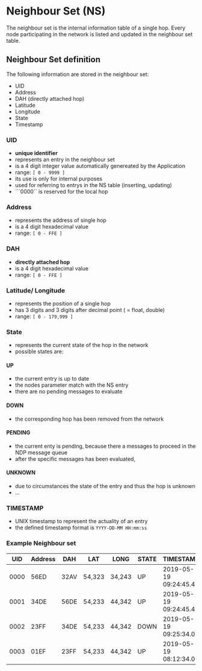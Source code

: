 # Neighbour Set (NS)
The neighbour set is the internal information table of a single hop.
Every node participating in the network is listed and updated in the neighbour set table.

## Neighbour Set definition
The following information are stored in the neighbour set:

* UID 
* Address
* DAH (directly attached hop)
* Latitude
* Longitude
* State 
* Timestamp

### UID
* **unique identifier**
* represents an entry in the neighbour set
* is a 4 digit integer value automatically genereated by the Application
* range: ```[ 0 - 9999 ] ```
* its use is only for internal purposes
* used for referring to entrys in the NS table (inserting, updating)
* ```0000`` is reserved for the local hop


### Address
* represents the address of single hop
* is a 4 digit hexadecimal value
* range: ```[ 0 - FFE ] ```

### DAH
* **directly attached hop**
* is a 4 digit hexadecimal value
* range: ```[ 0 - FFE ] ```

### Latitude/ Longitude 
* represents the position of a single hop
* has 3 digits and 3 digits after decimal point ( = float, double)
* range: ```[ 0 - 179,999 ] ```

### State
* represents the current state of the hop in the network
* possible states are:

#### UP
* the current entry is up to date
* the nodes parameter match with the NS entry
* there are no pending messages to evaluate

#### DOWN
* the corresponding hop has been removed from the network

#### PENDING
* the current enty is pending, because there a messages to proceed in the NDP message queue
* after the specific messages has been evaluated, 

#### UNKNOWN
* due to circumstances the state of the entry and thus the hop is unknown
* ...
 

### TIMESTAMP
* UNIX timestamp to represent the actuality of an entry
* the defined timestamp format is ```YYYY-DD-MM HH:mm:ss```
 
### Example Neighbour set

| UID  | Address | DAH | LAT | LONG | STATE | TIMESTAMP | |
|---| --- | --- | --- | --- | --- | --- | --- |
| 0000 | 56ED | 32AV | 54,323 | 34,243 | UP | 2019-05-19 09:24:45.4 | 
| 0001  | 34DE | 56DE | 54,233 | 44,342 | UP |  2019-05-19 09:24:45.4 |
| 0002  | 23FF | 34DE | 54,233 | 44,342 | DOWN |  2019-05-19 09:25:34.0 |
| 0003  | 01EF | 23FF | 54,233 | 44,342 | UP |  2019-05-19 08:12:34.0 | 
